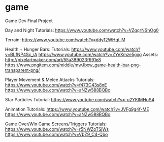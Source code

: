 # game
Game Dev Final Project

Day and Night Tutorials: 
	https://www.youtube.com/watch?v=VZqqrNShOg0

Terrain: https://www.youtube.com/watch?v=ddy12WHqt-M

Health + Hunger Bars: 
	Tutorials:
	https://www.youtube.com/watch?v=BLfNP4Sc_iA
	https://www.youtube.com/watch?v=ZYeXmze5gxg
	Assets:
	http://pixelartmaker.com/art/55a389023f691e8
	https://www.pngitem.com/middle/mwJbxw_game-health-bar-png-transparent-png/
	
Player Movement & Melee Attacks Tutorials:
	https://www.youtube.com/watch?v=f473C43s8nE
	https://www.youtube.com/watch?v=aNZw588BQBo
	
Star Particles Tutorial:
	https://www.youtube.com/watch?v=-u2YKlMHoS4

Animation Tutorials:
	https://www.youtube.com/watch?v=JVFg9g4f-ME
	https://www.youtube.com/watch?v=aNZw588BQBo

Game Over/Win Game Screens/Triggers Tutorials:
	https://www.youtube.com/watch?v=r5NWZoTSjWs
	https://www.youtube.com/watch?v=VbZ9_C4-Qbo
